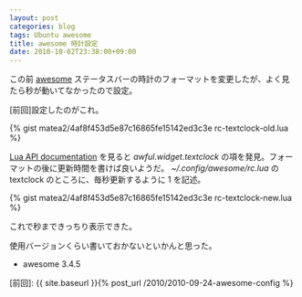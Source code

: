 ```yaml
---
layout: post
categories: blog
tags: Ubuntu awesome
title: awesome 時計設定
date: 2010-10-02T23:38:00+09:00
---
```



この前 [awesome] ステータスバーの時計のフォーマットを変更したが、よく見たら秒が動いてなかったので設定。

<!-- more -->

[前回]設定したのがこれ。

{% gist matea2/4af8f453d5e87c16865fe15142ed3c3e rc-textclock-old.lua %}


[Lua API documentation] を見ると *awful.widget.textclock* の項を発見。フォーマットの後に更新時間を書けば良いようだ。 *~/.config/awesome/rc.lua* の textclock のところに、毎秒更新するように 1 を記述。

{% gist matea2/4af8f453d5e87c16865fe15142ed3c3e rc-textclock-new.lua %}


これで秒まできっちり表示できた。

使用バージョンくらい書いておかないといかんと思った。

+ awesome 3.4.5



[awesome]: http://awesome.naquadah.org/
[Lua API documentation]: http://awesome.naquadah.org/doc/api
[前回]: {{ site.baseurl }}{% post_url /2010/2010-09-24-awesome-config %}
